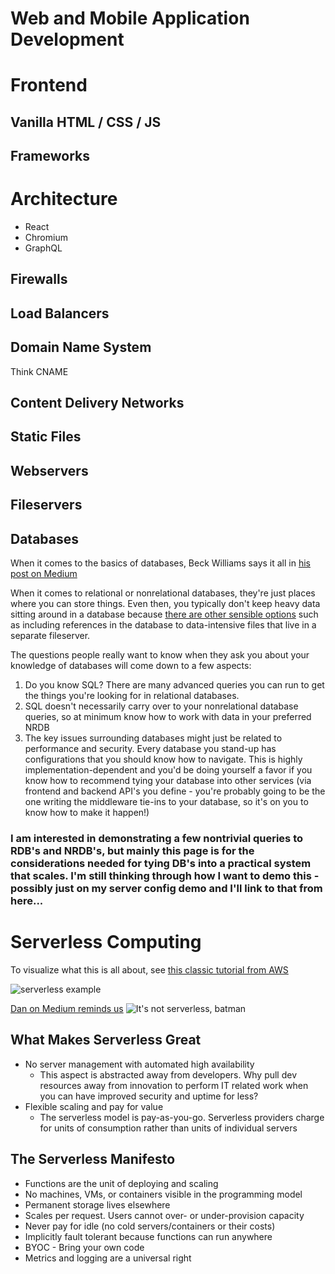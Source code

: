# Web and Mobile Application Development

# Frontend

## Vanilla HTML / CSS / JS

## Frameworks

# Architecture

* React
* Chromium
* GraphQL

## Firewalls

## Load Balancers

## Domain Name System

Think CNAME

## Content Delivery Networks

## Static Files

## Webservers

## Fileservers

## Databases

When it comes to the basics of databases, Beck Williams says it all in [his post on Medium](https://medium.com/@rwilliams_bv/intro-to-databases-for-people-who-dont-know-a-whole-lot-about-them-a64ae9af712)

When it comes to relational or nonrelational databases, they're just places where you can store things. Even then, you typically don't keep heavy data sitting around in a database because [there are other sensible options](https://dba.stackexchange.com/questions/2445/should-binary-files-be-stored-in-the-database) such as including references in the database to data-intensive files that live in a separate fileserver.

The questions people really want to know when they ask you about your knowledge of databases will come down to a few aspects:
1. Do you know SQL? There are many advanced queries you can run to get the things you're looking for in relational databases.
2. SQL doesn't necessarily carry over to your nonrelational database queries, so at minimum know how to work with data in your preferred NRDB
3. The key issues surrounding databases might just be related to performance and security. Every database you stand-up has configurations that you should know how to navigate. This is highly implementation-dependent and you'd be doing yourself a favor if you know how to recommend tying your database into other services (via frontend and backend API's you define - you're probably going to be the one writing the middleware tie-ins to your database, so it's on you to know how to make it happen!)

### I am interested in demonstrating a few nontrivial queries to RDB's and NRDB's, but mainly this page is for the considerations needed for tying DB's into a practical system that scales. I'm still thinking through how I want to demo this - possibly just on my server config demo and I'll link to that from here...

# Serverless Computing

To visualize what this is all about, see [this classic tutorial from AWS](https://aws.amazon.com/getting-started/projects/build-serverless-web-app-lambda-apigateway-s3-dynamodb-cognito/)

![serverless example](https://d1.awsstatic.com/Test%20Images/Kate%20Test%20Images/Serverless_Web_App_LP_assets-16.7cbed9781201a79b9efa761807c4312e68b23485.png)

[Dan on Medium reminds us](https://medium.com/better-programming/the-myths-and-misconceptions-about-serverless-7b271b8f0dda)
![It's not serverless, batman](https://miro.medium.com/max/638/0*MOlSHvVHtFsX7wtn)

## What Makes Serverless Great

* No server management with automated high availability
   * This aspect is abstracted away from developers. Why pull dev resources away from innovation to perform IT related work when you can have improved security and uptime for less?
* Flexible scaling and pay for value
   * The serverless model is pay-as-you-go. Serverless providers charge for units of consumption rather than units of individual servers

## The Serverless Manifesto

* Functions are the unit of deploying and scaling
* No machines, VMs, or containers visible in the programming model
* Permanent storage lives elsewhere
* Scales per request. Users cannot over- or under-provision capacity
* Never pay for idle (no cold servers/containers or their costs)
* Implicitly fault tolerant because functions can run anywhere
* BYOC - Bring your own code
* Metrics and logging are a universal right

